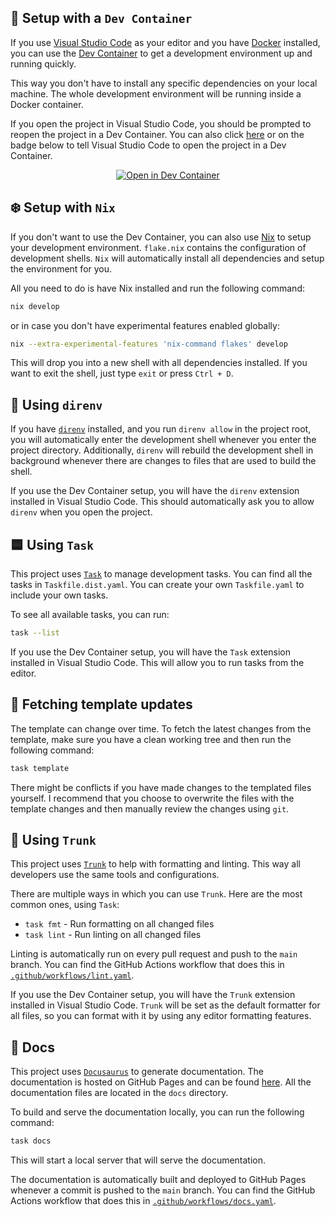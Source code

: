 ## 🐋 Setup with a `Dev Container`

If you use [Visual Studio Code](https://code.visualstudio.com) as your editor
and you have [Docker](https://www.docker.com) installed,
you can use the [Dev Container](https://code.visualstudio.com/docs/remote/containers)
to get a development environment up and running quickly.

This way you don't have to install any specific dependencies on your local machine.
The whole development environment will be running inside a Docker container.

If you open the project in Visual Studio Code,
you should be prompted to reopen the project in a Dev Container.
You can also click
[here](https://vscode.dev/redirect?url=vscode://ms-vscode-remote.remote-containers/cloneInVolume?url=https://github.com/radio-aktywne/devcontainer-template)
or on the badge below to tell Visual Studio Code to open the project in a Dev Container.

<div align="center">

[![Open in Dev Container](https://img.shields.io/static/v1?label=Dev%20Containers&message=Open&color=blue&logo=visualstudiocode)](https://vscode.dev/redirect?url=vscode://ms-vscode-remote.remote-containers/cloneInVolume?url=https://github.com/radio-aktywne/devcontainer-template)

</div>

## ❄️ Setup with `Nix`

If you don't want to use the Dev Container,
you can also use [Nix](https://nixos.org) to setup your development environment.
`flake.nix` contains the configuration of development shells.
`Nix` will automatically install all dependencies and setup the environment for you.

All you need to do is have Nix installed and run the following command:

```sh
nix develop
```

or in case you don't have experimental features enabled globally:

```sh
nix --extra-experimental-features 'nix-command flakes' develop
```

This will drop you into a new shell with all dependencies installed.
If you want to exit the shell, just type `exit` or press `Ctrl + D`.

## 📁 Using `direnv`

If you have [`direnv`](https://direnv.net) installed,
and you run `direnv allow` in the project root,
you will automatically enter the development shell
whenever you enter the project directory.
Additionally, `direnv` will rebuild the development shell in background
whenever there are changes to files that are used to build the shell.

If you use the Dev Container setup,
you will have the `direnv` extension installed in Visual Studio Code.
This should automatically ask you to allow `direnv` when you open the project.

## 🟦 Using `Task`

This project uses [`Task`](https://taskfile.dev) to manage development tasks.
You can find all the tasks in `Taskfile.dist.yaml`.
You can create your own `Taskfile.yaml` to include your own tasks.

To see all available tasks, you can run:

```sh
task --list
```

If you use the Dev Container setup,
you will have the `Task` extension installed in Visual Studio Code.
This will allow you to run tasks from the editor.

## 🔄 Fetching template updates

The template can change over time.
To fetch the latest changes from the template,
make sure you have a clean working tree and
then run the following command:

```sh
task template
```

There might be conflicts if you have made changes to the templated files yourself.
I recommend that you choose to overwrite the files with the template changes
and then manually review the changes using `git`.

## 🧹 Using `Trunk`

This project uses [`Trunk`](https://trunk.io) to help with formatting and linting.
This way all developers use the same tools and configurations.

There are multiple ways in which you can use `Trunk`.
Here are the most common ones, using `Task`:

- `task fmt` - Run formatting on all changed files
- `task lint` - Run linting on all changed files

Linting is automatically run on every pull request and push to the `main` branch.
You can find the GitHub Actions workflow that does this in
[`.github/workflows/lint.yaml`](https://github.com/radio-aktywne/devcontainer-template/blob/main/.github/workflows/lint.yaml).

If you use the Dev Container setup,
you will have the `Trunk` extension installed in Visual Studio Code.
`Trunk` will be set as the default formatter for all files,
so you can format with it by using any editor formatting features.

## 📄 Docs

This project uses [`Docusaurus`](https://docusaurus.io) to generate documentation.
The documentation is hosted on GitHub Pages and can be found
[here](https://radio-aktywne.github.io/devcontainer-template).
All the documentation files are located in the `docs` directory.

To build and serve the documentation locally,
you can run the following command:

```sh
task docs
```

This will start a local server that will serve the documentation.

The documentation is automatically built and deployed to GitHub Pages
whenever a commit is pushed to the `main` branch.
You can find the GitHub Actions workflow that does this in
[`.github/workflows/docs.yaml`](https://github.com/radio-aktywne/devcontainer-template/blob/main/.github/workflows/docs.yaml).

